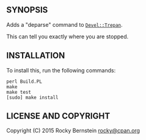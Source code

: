 SYNOPSIS
--------

Adds a "deparse" command to [`Devel::Trepan`](https://github.com/rocky/Perl-Devel-Trepan/wiki).

This can tell you exactly where you are stopped.

INSTALLATION
------------

To install this, run the following commands:

	perl Build.PL
	make
	make test
	[sudo] make install

LICENSE AND COPYRIGHT
---------------------

Copyright (C) 2015 Rocky Bernstein <rocky@cpan.org>
